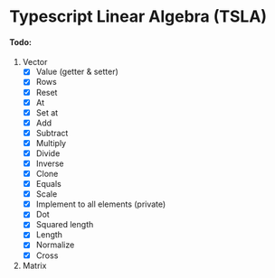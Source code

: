 # Typescript Linear Algebra (TSLA) 

#### Todo:
1. Vector
    - [X] Value (getter & setter)
    - [X] Rows
    - [X] Reset
    - [X] At
    - [X] Set at
    - [X] Add
    - [X] Subtract
    - [X] Multiply
    - [X] Divide
    - [X] Inverse
    - [X] Clone
    - [X] Equals
    - [X] Scale
    - [X] Implement to all elements (private)
    - [X] Dot
    - [X] Squared length
    - [X] Length
    - [X] Normalize
    - [X] Cross
2. Matrix
